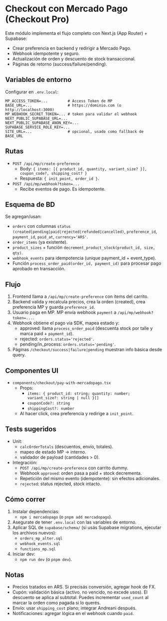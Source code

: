 # Checkout con Mercado Pago (Checkout Pro)

Este módulo implementa el flujo completo con Next.js (App Router) + Supabase:

- Crear preferencia en backend y redirigir a Mercado Pago.
- Webhook idempotente y seguro.
- Actualización de orden y descuento de stock transaccional.
- Páginas de retorno (success/failure/pending).

## Variables de entorno

Configurar en `.env.local`:

```
MP_ACCESS_TOKEN=...         # Access Token de MP
BASE_URL=...                # https://dominio.com (o http://localhost:3000)
MP_WEBHOOK_SECRET_TOKEN=... # token para validar el webhook
NEXT_PUBLIC_SUPABASE_URL=...
NEXT_PUBLIC_SUPABASE_ANON_KEY=...
SUPABASE_SERVICE_ROLE_KEY=...
SITE_URL=...                # opcional, usado como fallback de BASE_URL
```

## Rutas

- `POST /api/mp/create-preference`
  - Body: `{ items: [{ product_id, quantity, variant_size? }], coupon_code?, shipping_cost? }`
  - Respuesta: `{ init_point, order_id }`.
- `POST /api/mp/webhook?token=...`
  - Recibe eventos de pago. Es idempotente.

## Esquema de BD

Se agregan/usan:
- `orders` con columnas `status (created|pending|paid|rejected|refunded|cancelled)`, `preference_id`, `payment_id`, `paid_at`, `currency='ARS'`.
- `order_items` (ya existente).
- `product_sizes` + función `decrement_product_stock(product_id, size, qty)`.
- `webhook_events` para idempotencia (unique payment_id + event_type).
- Función `process_order_paid(order_id, payment_id)` para procesar pago aprobado en transacción.

## Flujo

1. Frontend llama a `/api/mp/create-preference` con items del carrito.
2. Backend valida y recalcula precios, crea la orden (created), crea preferencia MP y guarda `preference_id`.
3. Usuario paga en MP. MP envía webhook `payment` a `/api/mp/webhook?token=...`.
4. Webhook obtiene el pago vía SDK, mapea estado y:
   - approved: llama `process_order_paid` (descuenta stock por talle y marca paid + `payment_id`).
   - rejected: `orders.status='rejected'`.
   - pending/in_process: `orders.status='pending'`.
5. Páginas `/checkout/success|failure|pending` muestran info básica desde query.

## Componentes UI

- `components/checkout/pay-with-mercadopago.tsx`
  - Props:
    - `items: { product_id: string; quantity: number; variant_size?: string | null }[]`
    - `couponCode?: string`
    - `shippingCost?: number`
  - Al hacer click, crea preferencia y redirige a `init_point`.

## Tests sugeridos

- Unit:
  - `calcOrderTotals` (descuentos, envío, totales).
  - mapeo de estado MP → interno.
  - validador de payload (cantidades > 0).
- Integración:
  - `POST /api/mp/create-preference` con carrito dummy.
  - Webhook `approved`: orden pasa a paid + stock decrementa.
  - Repetición del mismo evento (idempotente): sin efectos adicionales.
  - `rejected`: status rejected, stock intacto.

## Cómo correr

1. Instalar dependencias:
   - `npm i mercadopago` (o `pnpm add mercadopago`).
2. Asegurate de tener `.env.local` con las variables de entorno.
3. Aplicar SQL de `supabase/schema/` (si usás Supabase migrations, ejecutar los archivos nuevos):
   - `orders_mp_alter.sql`
   - `webhook_events.sql`
   - `functions_mp.sql`
4. Iniciar dev:
   - `npm run dev` (o `pnpm dev`).

## Notas

- Precios tratados en ARS. Si precisás conversión, agregar hook de FX.
- Cupón: validación básica (activo, no vencido, no excede usos). El descuento se aplica al subtotal. Puedes incrementar `used_count` al marcar la orden como pagada si lo querés.
- Envío: usar `shipping_cost` plano; integrar Andreani después.
- Notificaciones: agregar lógica en el webhook cuando `paid`.
